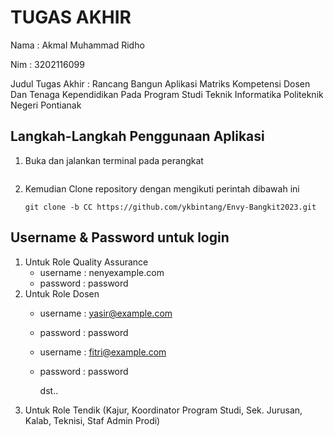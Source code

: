 # TUGAS AKHIR
Nama : Akmal Muhammad Ridho

Nim : 3202116099

Judul Tugas Akhir : Rancang Bangun Aplikasi Matriks Kompetensi Dosen Dan Tenaga Kependidikan Pada Program Studi Teknik Informatika Politeknik Negeri Pontianak

## Langkah-Langkah Penggunaan Aplikasi
1. Buka dan jalankan terminal pada perangkat
   ```
3. Kemudian Clone repository dengan mengikuti perintah dibawah ini
   ```
   git clone -b CC https://github.com/ykbintang/Envy-Bangkit2023.git
   ```

## Username & Password untuk login
1. Untuk Role Quality Assurance
   - username : nenyexample.com
   - password : password
2. Untuk Role Dosen
   - username : yasir@example.com
   - password : password
     
   - username : fitri@example.com
   - password : password
     
     dst..
3. Untuk Role Tendik (Kajur, Koordinator Program Studi, Sek. Jurusan, Kalab, Teknisi, Staf Admin Prodi)
   - username : hasan@example.com
   - password : password
  
   - username : mariana@example.com
   - password : password
  
   - username : wiwit@example.com
   - password : wiwit123
     
     dst...
4. Untuk Role Penjaminan Mutu & Pengembangan Pembelajaran
   - username : akmal@example.com
   - password : password
